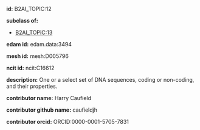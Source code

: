 **id:** B2AI_TOPIC:12

**subclass of:**

- [B2AI_TOPIC:13](../DataTopic.markdown)

**edam id:** edam.data:3494

**mesh id:** mesh:D005796

**ncit id:** ncit:C16612

**description:** One or a select set of DNA sequences, coding or non-coding, and their properties.

**contributor name:** Harry Caufield

**contributor github name:** caufieldjh

**contributor orcid:** ORCID:0000-0001-5705-7831
